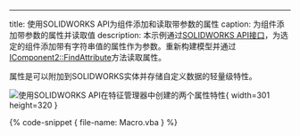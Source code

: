 ---
title: 使用SOLIDWORKS API为组件添加和读取带参数的属性
caption: 为组件添加带参数的属性并读取值
description: 本示例通过[SOLIDWORKS API接口](https://help.solidworks.com/2018/english/api/sldworksapi/solidworks.interop.sldworks~solidworks.interop.sldworks.iattributedef.html)，为选定的组件添加带有字符串值的属性作为参数。重新构建模型并通过[IComponent2::FindAttribute](https://help.solidworks.com/2018/english/api/sldworksapi/SOLIDWORKS.Interop.sldworks~SOLIDWORKS.Interop.sldworks.IComponent2~FindAttribute.html)方法读取属性。

属性是可以附加到SOLIDWORKS实体并存储自定义数据的轻量级特性。

![使用SOLIDWORKS API在特征管理器中创建的两个属性特性](two-attributes-features-tree.png){ width=301 height=320 }

{% code-snippet { file-name: Macro.vba } %}